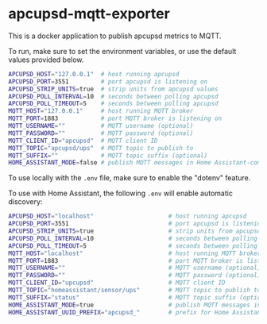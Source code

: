 # apcupsd-mqtt-exporter

This is a docker application to publish apcupsd metrics to MQTT.

To run, make sure to set the environment variables, or use the default values provided below.

```sh
APCUPSD_HOST="127.0.0.1"  # host running apcupsd
APCUPSD_PORT=3551         # port apcupsd is listening on
APCUPSD_STRIP_UNITS=true  # strip units from apcupsd values
APCUPSD_POLL_INTERVAL=10  # seconds between polling apcupsd
APCUPSD_POLL_TIMEOUT=5    # seconds between polling apcupsd
MQTT_HOST="127.0.0.1"     # host running MQTT broker
MQTT_PORT=1883            # port MQTT broker is listening on
MQTT_USERNAME=""          # MQTT username (optional)
MQTT_PASSWORD=""          # MQTT password (optional)
MQTT_CLIENT_ID="apcupsd"  # MQTT client ID
MQTT_TOPIC="apcupsd/ups"  # MQTT topic to publish to
MQTT_SUFFIX=""            # MQTT topic suffix (optional)
HOME_ASSISTANT_MODE=false # publish MQTT messages in Home Assistant-compatible JSON
```

To use locally with the `.env` file, make sure to enable the "dotenv" feature.

To use with Home Assistant, the following `.env` will enable automatic discovery:

```sh
APCUPSD_HOST="localhost"                     # host running apcupsd
APCUPSD_PORT=3551                            # port apcupsd is listening on
APCUPSD_STRIP_UNITS=true                     # strip units from apcupsd values
APCUPSD_POLL_INTERVAL=10                     # seconds between polling apcupsd
APCUPSD_POLL_TIMEOUT=5                       # seconds between polling apcupsd
MQTT_HOST="localhost"                        # host running MQTT broker
MQTT_PORT=1883                               # port MQTT broker is listening on
MQTT_USERNAME=""                             # MQTT username (optional)
MQTT_PASSWORD=""                             # MQTT password (optional)
MQTT_CLIENT_ID="upcupsd"                     # MQTT client ID
MQTT_TOPIC="homeassistant/sensor/ups"        # MQTT topic to publish to
MQTT_SUFFIX="status"                         # MQTT topic suffix (optional)
HOME_ASSISTANT_MODE=true                     # publish MQTT messages in Home Assistant-compatible JSON
HOME_ASSISTANT_UUID_PREFIX="apcupsd_"        # prefix for Home Assistant UUIDs
```

